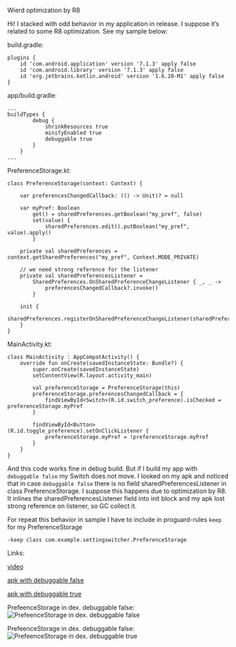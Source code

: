 Wierd optimization by R8

Hi! 
I stacked with odd behavior in my application in release. I suppose it’s related to some R8 optimization.
See my sample below: 

build.gradle: 
```
plugins {
    id 'com.android.application' version '7.1.3' apply false
    id 'com.android.library' version '7.1.3' apply false
    id 'org.jetbrains.kotlin.android' version '1.6.20-M1' apply false
}
```

app/build.gradle:
```
...
buildTypes {
        debug {
            shrinkResources true
            minifyEnabled true
            debuggable true
        }
    }
...
```

PreferenceStorage.kt:
```
class PreferenceStorage(context: Context) {

    var preferencesChangedCallback: (() -> Unit)? = null

    var myPref: Boolean
        get() = sharedPreferences.getBoolean("my_pref", false)
        set(value) {
            sharedPreferences.edit().putBoolean("my_pref", value).apply()
        }

    private val sharedPreferences = context.getSharedPreferences("my_pref", Context.MODE_PRIVATE)

    // we need strong reference for the listener
    private val sharedPreferencesListener =
        SharedPreferences.OnSharedPreferenceChangeListener { _, _ ->
            preferencesChangedCallback?.invoke()
        }

    init {
        sharedPreferences.registerOnSharedPreferenceChangeListener(sharedPreferencesListener)
    }
}
```

MainActivity.kt:
```
class MainActivity : AppCompatActivity() {
    override fun onCreate(savedInstanceState: Bundle?) {
        super.onCreate(savedInstanceState)
        setContentView(R.layout.activity_main)

        val preferenceStorage = PreferenceStorage(this)
        preferenceStorage.preferencesChangedCallback = {
            findViewById<Switch>(R.id.switch_preference).isChecked = preferenceStorage.myPref
        }

        findViewById<Button>(R.id.toggle_preference).setOnClickListener {
            preferenceStorage.myPref = !preferenceStorage.myPref
        }
    }
}
```

And this code works fine in debug build. But if I build my app with `debuggable false` my Switch does not move.
I looked on my apk and noticed that in case `debuggable false` there is no field sharedPreferencesListener in class PreferenceStorage.
I suppose this happens due to optimization by R8. It inlines the sharedPreferencesListener field into init block and my apk lost strong reference on listener, so GC collect it.

For repeat this behavior in sample I have to include in proguard-rules `keep` for my PreferenceStorage
```
-keep class com.example.settingswitcher.PreferenceStorage
```

Links:

[video](https://disk.yandex.ru/d/uQdIqi3YHJztGQ)

[apk with debuggable false](https://disk.yandex.ru/d/MY66dRN7vDroug)

[apk with debuggable true](https://disk.yandex.ru/d/fQhTVCz0phY03Q)

PrefeenceStorage in dex. debuggable false:
![PrefeenceStorage in dex. debuggable false](https://user-images.githubusercontent.com/4678187/164457000-33e13ff5-8a54-4a9e-a613-8bcdd1abb7f4.png)

PrefeenceStorage in dex. debuggable false:
![PrefeenceStorage in dex. debuggable true](https://user-images.githubusercontent.com/4678187/164457621-324ea6dc-c9dd-4089-8c9f-810fde825f06.png)

